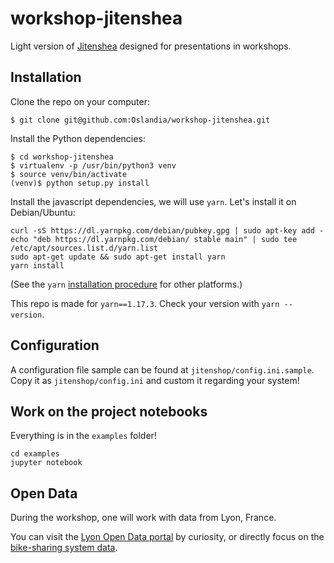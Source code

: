 # workshop-jitenshea

Light version of [Jitenshea](github.com/garaud/jitenshea) designed for presentations in workshops.

## Installation

Clone the repo on your computer:

```
$ git clone git@github.com:Oslandia/workshop-jitenshea.git
```

Install the Python dependencies:

```
$ cd workshop-jitenshea
$ virtualenv -p /usr/bin/python3 venv
$ source venv/bin/activate
(venv)$ python setup.py install
```

Install the javascript dependencies, we will use `yarn`. Let's install it on Debian/Ubuntu:

```
curl -sS https://dl.yarnpkg.com/debian/pubkey.gpg | sudo apt-key add -
echo "deb https://dl.yarnpkg.com/debian/ stable main" | sudo tee /etc/apt/sources.list.d/yarn.list
sudo apt-get update && sudo apt-get install yarn
yarn install
```

(See the `yarn` [installation procedure](https://yarnpkg.com/en/docs/install#debian-stable) for other platforms.)

This repo is made for `yarn==1.17.3`. Check your version with `yarn --version`.

## Configuration

A configuration file sample can be found at `jitenshop/config.ini.sample`. Copy
it as `jitenshop/config.ini` and custom it regarding your system!

## Work on the project notebooks

Everything is in the `examples` folder!

```
cd examples
jupyter notebook
```

## Open Data

During the workshop, one will work with data from Lyon, France.

You can visit
the [Lyon Open Data portal](https://data.beta.grandlyon.com/en/accueil) by
curiosity, or directly focus on
the
[bike-sharing system data](https://download.data.grandlyon.com/catalogue/srv/eng/catalog.search#/metadata/9bc6806d-e8a0-463b-aaa1-4364a75e44d7).
